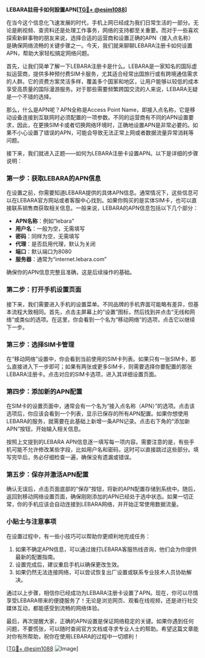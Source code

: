 **LEBARA註冊卡如何設置APN[[TG💪+ @esim1088](https://t.me/s/esim1088)]**

在当今这个信息化飞速发展的时代，手机上网已经成为我们日常生活的一部分。无论是刷视频、查资料还是处理工作事务，网络的支持都至关重要。而对于一些喜欢探索新鲜事物的朋友来说，选择合适的运营商和设置正确的APN（接入点名称）是确保网络流畅的关键步骤之一。今天，我们就来聊聊LEBARA注册卡如何设置APN，帮助大家轻松搞定网络问题。

首先，让我们简单了解一下LEBARA注册卡是什么。LEBARA是一家知名的国际虚拟运营商，提供多种预付费SIM卡服务，尤其适合经常出国旅行或有跨境通信需求的人群。它的资费方案灵活多样，覆盖多个国家和地区，让用户能够以较低的成本享受高质量的国际漫游服务。对于那些需要频繁跨国交流的人来说，LEBARA无疑是一个不错的选择。

那么，什么是APN呢？APN全称是Access Point Name，即接入点名称，它是移动设备连接到互联网时必须配置的一项参数。不同的运营商有不同的APN设置要求，因此，在更换SIM卡或者切换网络环境时，正确地设置APN是非常必要的。如果不小心设置了错误的APN，可能会导致无法正常上网或者数据流量异常消耗等问题。

接下来，我们就进入正题——如何为LEBARA注册卡设置APN。以下是详细的步骤说明：

### 第一步：获取LEBARA的APN信息

在设置之前，你需要知道LEBARA提供的具体APN信息。通常情况下，这些信息可以在LEBARA官方网站或者客服中心找到。如果你购买的是实体SIM卡，也可以直接联系销售商获取相关信息。一般来说，LEBARA的APN信息包括以下几个部分：

- **APN名称**：例如“lebara”
- **用户名**：一般为空，无需填写
- **密码**：同样为空，无需填写
- **代理**：是否启用代理，默认为关闭
- **端口**：默认端口为8080
- **服务器**：通常为“internet.lebara.com”

确保你的APN信息完整且准确，这是后续操作的基础。

### 第二步：打开手机设置页面

接下来，我们需要进入手机的设置菜单。不同品牌的手机界面可能略有差异，但基本流程大致相同。首先，点击主屏幕上的“设置”图标，然后找到并点击“无线和网络”或类似的选项。在这里，你会看到一个名为“移动网络”的选项，点击它以继续下一步。

### 第三步：选择SIM卡管理

在“移动网络”设置中，你会看到当前使用的SIM卡列表。如果只有一张SIM卡，那么直接进入下一步即可；如果有两张或更多SIM卡，则需要选择你要配置的那张LEBARA注册卡。点击对应的SIM卡选项，进入其详细设置页面。

### 第四步：添加新的APN配置

在SIM卡的设置页面中，通常会有一个名为“接入点名称（APN）”的选项。点击该选项后，你应该会看到一个列表，显示已保存的所有APN配置。如果你想使用LEBARA的服务，就需要在此基础上新增一条APN记录。点击右下角的“添加新APN”按钮，开始输入相关信息。

按照上文提到的LEBARA APN信息逐一填写每一项内容。需要注意的是，有些手机可能不允许修改某些字段，比如用户名和密码，这时可以直接跳过这些部分。填写完毕后，务必仔细检查一遍，确保没有遗漏或错误。

### 第五步：保存并激活APN配置

确认无误后，点击页面底部的“保存”按钮，将新的APN配置存储到系统中。随后，返回到移动网络设置页面，确保刚刚添加的APN已经处于选中状态。如果一切正常，你的手机应该会自动连接到LEBARA网络，并开始正常使用数据流量。

### 小贴士与注意事项

在设置过程中，有一些小技巧可以帮助你更顺利地完成任务：

1. 如果不确定APN信息，可以通过拨打LEBARA客服热线咨询，他们会为你提供最新的配置指南。
2. 设置完成后，建议重启手机以确保更改生效。
3. 如果仍然无法连接网络，可以尝试恢复出厂设置或联系专业技术人员协助解决。

通过以上步骤，相信你已经成功为LEBARA注册卡设置了APN。现在，你可以尽情享受LEBARA带来的便捷服务了！无论是浏览网页、观看在线视频，还是进行社交媒体互动，都能感受到流畅的网络体验。

最后，再次提醒大家，正确的APN设置是保证网络稳定的关键。如果你遇到任何问题，不要慌张，可以随时查阅官方文档或寻求专业人士的帮助。希望这篇文章能对你有所帮助，祝你在使用LEBARA的过程中一切顺利！

[[TG💪+ @esim1088](https://t.me/s/esim1088) ![Image](https://i.postimg.cc/4NQfJmqS/Snipaste-2025-05-13-00-14-12.png)]